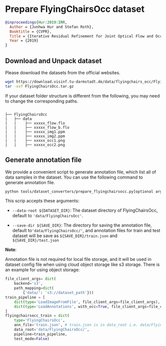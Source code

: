 # Prepare FlyingChairsOcc dataset

<!-- [DATASET] -->

```bibtex
@inproceedings{Hur:2019:IRR,
  Author = {Junhwa Hur and Stefan Roth},
  Booktitle = {CVPR},
  Title = {Iterative Residual Refinement for Joint Optical Flow and Occlusion Estimation},
  Year = {2019}
}
```

## Download and Unpack dataset

Please download the datasets from the official websites.

```bash
wget https://download.visinf.tu-darmstadt.de/data/flyingchairs_occ/FlyingChairsOcc.tar.gz
tar -xvf FlyingChairsOcc.tar.gz
```

If your dataset folder structure is different from the following, you may need to change the corresponding paths.

```text

├── FlyingChairsOcc
|   ├── data
|   |    ├── xxxxx_flow.flo
|   |    ├── xxxxx_flow_b.flo
|   |    ├── xxxxx_img1.ppm
|   |    ├── xxxxx_img2.ppm
|   |    ├── xxxxx_occ1.png
|   |    ├── xxxxx_occ2.png
```

## Generate annotation file

We provide a convenient script to generate annotation file, which list all of data samples in the dataset.
You can use the following command to generate annotation file.

```bash
python tools/dataset_converters/prepare_flyingchairsocc.py[optional arguments]
```

This scrip accepts these arguments:

- `--data-root ${DATASET_DIR}`: The dataset directory of FlyingChairsOcc, default to `'data/FlyingChairsOcc'`.

- `--save-dir ${SAVE_DIR}`: The directory for saving the annotation file, default to`'data/FlyingChairsOcc/'`,
  and annotation files for train and test dataset will be save as `${SAVE_DIR}/train.json` and `${SAVE_DIR}/test.json`

**Note**:

Annotation file is not required for local file storage, and it will be used in dataset config file when using cloud object storage like s3 storage. There is an example for using object storage:

```python
file_client_args= dict(
    backend='s3',
    path_mapping=dict(
        {'data/': 's3://dataset_path'}))
train_pipeline = [
    dict(type='LoadImageFromFile', file_client_args=file_client_args),
    dict(type='LoadAnnotations', with_occ=True, file_client_args=file_client_args),
]
flyingchairsocc_train = dict(
    type='FlyingChairsOcc',
    ann_file='train.json', # train.json is in data_root i.e. data/FlyingChairsOcc/
    data_root='data/FlyingChairsOcc/',
    pipeline=train_pipeline,
    test_mode=False)
```
